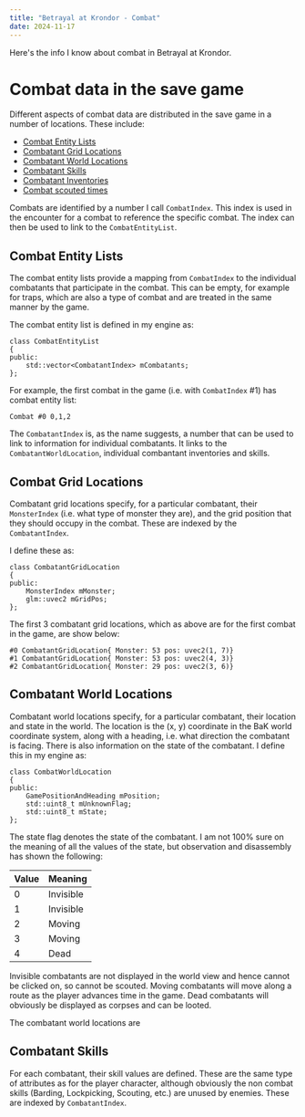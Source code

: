 ```yaml
---
title: "Betrayal at Krondor - Combat"
date: 2024-11-17
---
```


Here's the info I know about combat in Betrayal at Krondor.

# Combat data in the save game

Different aspects of combat data are distributed in the save game in a number of locations. These include:

* [Combat Entity Lists](#combat-entity-lists)
* [Combatant Grid Locations](#combatant-grid-locations)
* [Combatant World Locations](#combatant-world-locations)
* [Combatant Skills](#combatant-skills)
* [Combatant Inventories](#combatant-inventories)
* [Combat scouted times](#combat-scouted-times)

Combats are identified by a number I call `CombatIndex`. This index is used in the encounter for a combat to reference the specific combat. The index can then be used to link to the `CombatEntityList`.

## Combat Entity Lists

The combat entity lists provide a mapping from `CombatIndex` to the individual combatants that participate in the combat. This can be empty, for example for traps, which are also a type of combat and are treated in the same manner by the game.

The combat entity list is defined in my engine as:
```
class CombatEntityList
{
public:
    std::vector<CombatantIndex> mCombatants;
};
```

For example, the first combat in the game (i.e. with `CombatIndex` #1) has combat entity list:
```
Combat #0 0,1,2      
```

The `CombatantIndex` is, as the name suggests, a number that can be used to link to information for individual combatants. It links to the `CombatantWorldLocation`, individual combantant inventories and skills.

## Combat Grid Locations

Combatant grid locations specify, for a particular combatant, their `MonsterIndex` (i.e. what type of monster they are), and the grid position that they should occupy in the combat. These are indexed by the `CombatantIndex`.

I define these as:
```
class CombatantGridLocation
{
public:
    MonsterIndex mMonster;
    glm::uvec2 mGridPos;
};
```

The first 3 combatant grid locations, which as above are for the first combat in the game, are show below:
```
#0 CombatantGridLocation{ Monster: 53 pos: uvec2(1, 7)}
#1 CombatantGridLocation{ Monster: 53 pos: uvec2(4, 3)}
#2 CombatantGridLocation{ Monster: 29 pos: uvec2(3, 6)}
```

## Combatant World Locations

Combatant world locations specify, for a particular combatant, their location and state in the world. The location is the (x, y) coordinate in the BaK world coordinate system, along with a heading, i.e. what direction the combatant is facing. There is also information on the state of the combatant. I define this in my engine as:

```
class CombatWorldLocation
{
public:
    GamePositionAndHeading mPosition;
    std::uint8_t mUnknownFlag;
    std::uint8_t mState;
};
```

The state flag denotes the state of the combatant. I am not 100% sure on the meaning of all the values of the state, but observation and disassembly has shown the following:

| Value | Meaning |
| -     | -       |
| 0     | Invisible |
| 1     | Invisible |
| 2     | Moving |
| 3     | Moving |
| 4     | Dead |

Invisible combatants are not displayed in the world view and hence cannot be clicked on, so cannot be scouted. Moving combatants will move along a route as the player advances time in the game. Dead combatants will obviously be displayed as corpses and can be looted.

The combatant world locations are 

## Combatant Skills

For each combatant, their skill values are defined. These are the same type of attributes as for the player character, although obviously the non combat skills (Barding, Lockpicking, Scouting, etc.) are unused by enemies. These are indexed by `CombatantIndex`.

